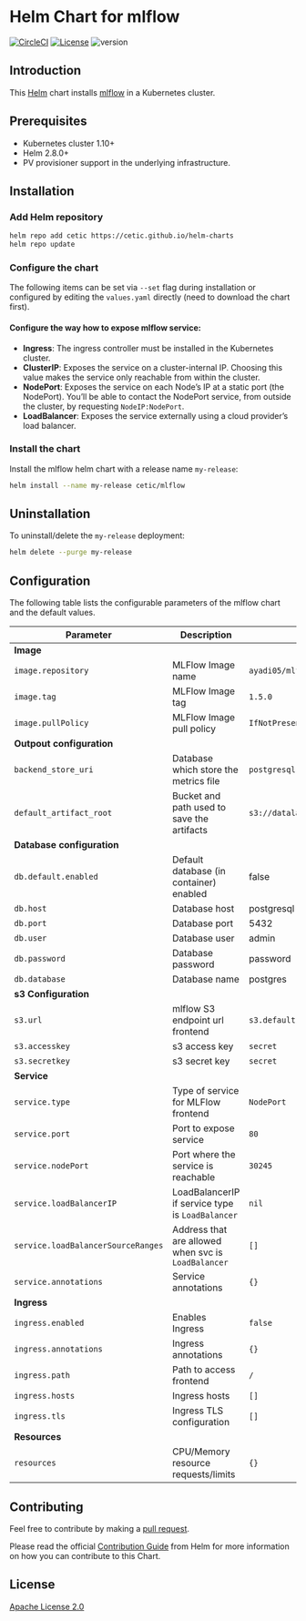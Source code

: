 # Helm Chart for mlflow

[![CircleCI](https://circleci.com/gh/cetic/helm-mlflow.svg?style=svg)](https://circleci.com/gh/cetic/helm-mlflow/tree/master) [![License](https://img.shields.io/badge/License-Apache%202.0-blue.svg)](https://opensource.org/licenses/Apache-2.0) ![version](https://img.shields.io/github/tag/cetic/helm-mlflow.svg?label=release)

## Introduction

This [Helm](https://github.com/kubernetes/helm) chart installs [mlflow](https://github.com/mlflow/mlflow) in a Kubernetes cluster.

## Prerequisites

- Kubernetes cluster 1.10+
- Helm 2.8.0+
- PV provisioner support in the underlying infrastructure.

## Installation

### Add Helm repository

```bash
helm repo add cetic https://cetic.github.io/helm-charts
helm repo update
```

### Configure the chart

The following items can be set via `--set` flag during installation or configured by editing the `values.yaml` directly (need to download the chart first).

#### Configure the way how to expose mlflow service:

- **Ingress**: The ingress controller must be installed in the Kubernetes cluster.
- **ClusterIP**: Exposes the service on a cluster-internal IP. Choosing this value makes the service only reachable from within the cluster.
- **NodePort**: Exposes the service on each Node’s IP at a static port (the NodePort). You’ll be able to contact the NodePort service, from outside the cluster, by requesting `NodeIP:NodePort`.
- **LoadBalancer**: Exposes the service externally using a cloud provider’s load balancer.

### Install the chart

Install the mlflow helm chart with a release name `my-release`:

```bash
helm install --name my-release cetic/mlflow
```

## Uninstallation

To uninstall/delete the `my-release` deployment:

```bash
helm delete --purge my-release
```

## Configuration

The following table lists the configurable parameters of the mlflow chart and the default values.

| Parameter                          | Description                                         | Default                                                                |
| ---------------------------------- | --------------------------------------------------- | ---------------------------------------------------------------------- |
| **Image**                          |
| `image.repository`                 | MLFlow Image name                                   | `ayadi05/mlflow`                                                       |
| `image.tag`                        | MLFlow Image tag                                    | `1.5.0`                                                                |
| `image.pullPolicy`                 | MLFlow Image pull policy                            | `IfNotPresent`                                                         |
| **Outpout configuration**          |
| `backend_store_uri`                | Database which store the metrics file               | `postgresql://user:password@postgresql.default.svc.cluster.local:5432` |
| `default_artifact_root`            | Bucket and path used to save the artifacts          | `s3://datalake/mlflow/artifacts`                                       |
| **Database configuration**         |
| `db.default.enabled`               | Default database (in container) enabled             | false                                                                  |
| `db.host`                          | Database host                                       | postgresql                                                             |
| `db.port`                          | Database port                                       | 5432                                                                   |
| `db.user`                          | Database user                                       | admin                                                                  |
| `db.password`                      | Database password                                   | password                                                               |
| `db.database`                      | Database name                                       | postgres                                                               |
| **s3 Configuration**            |
| `s3.url`                        | mlflow S3 endpoint url frontend                     | `s3.default.svc.cluster.local:9000`                                 |
| `s3.accesskey`                  | s3 access key                                    | `secret`                                                               |
| `s3.secretkey`                  | s3 secret key                                    | `secret`                                                               |
| **Service**                        |
| `service.type`                     | Type of service for MLFlow frontend                 | `NodePort`                                                             |
| `service.port`                     | Port to expose service                              | `80`                                                                   |
| `service.nodePort`                 | Port where the service is reachable                 | `30245`                                                                |
| `service.loadBalancerIP`           | LoadBalancerIP if service type is `LoadBalancer`    | `nil`                                                                  |
| `service.loadBalancerSourceRanges` | Address that are allowed when svc is `LoadBalancer` | `[]`                                                                   |
| `service.annotations`              | Service annotations                                 | `{}`                                                                   |
| **Ingress**                        |
| `ingress.enabled`                  | Enables Ingress                                     | `false`                                                                |
| `ingress.annotations`              | Ingress annotations                                 | `{}`                                                                   |
| `ingress.path`                     | Path to access frontend                             | `/`                                                                    |
| `ingress.hosts`                    | Ingress hosts                                       | `[]`                                                                   |
| `ingress.tls`                      | Ingress TLS configuration                           | `[]`                                                                   |
| **Resources**                      |
| `resources`                        | CPU/Memory resource requests/limits                 | `{}`                                                                   |

## Contributing

Feel free to contribute by making a [pull request](https://github.com/cetic/helm-mlflow/pull/new/master).

Please read the official [Contribution Guide](https://github.com/helm/charts/blob/master/CONTRIBUTING.md) from Helm for more information on how you can contribute to this Chart.

## License

[Apache License 2.0](/LICENSE.md)
